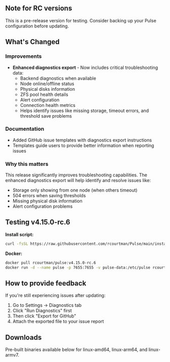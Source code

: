 ## Note for RC versions
This is a pre-release version for testing. Consider backing up your Pulse configuration before updating.

## What's Changed

### Improvements
- **Enhanced diagnostics export** - Now includes critical troubleshooting data:
  - Backend diagnostics when available
  - Node online/offline status
  - Physical disks information  
  - ZFS pool health details
  - Alert configuration
  - Connection health metrics
  - Helps identify issues like missing storage, timeout errors, and threshold save problems

### Documentation  
- Added GitHub issue templates with diagnostics export instructions
- Templates guide users to provide better information when reporting issues

### Why this matters
This release significantly improves troubleshooting capabilities. The enhanced diagnostics export will help identify and resolve issues like:
- Storage only showing from one node (when others timeout)
- 504 errors when saving thresholds
- Missing physical disk information
- Alert configuration problems

## Testing v4.15.0-rc.6

**Install script:**
```bash
curl -fsSL https://raw.githubusercontent.com/rcourtman/Pulse/main/install.sh | bash -s -- --version v4.15.0-rc.6
```

**Docker:**
```bash
docker pull rcourtman/pulse:v4.15.0-rc.6
docker run -d --name pulse -p 7655:7655 -v pulse-data:/etc/pulse rcourtman/pulse:v4.15.0-rc.6
```

## How to provide feedback
If you're still experiencing issues after updating:
1. Go to Settings → Diagnostics tab
2. Click "Run Diagnostics" first
3. Then click "Export for GitHub" 
4. Attach the exported file to your issue report

## Downloads
Pre-built binaries available below for linux-amd64, linux-arm64, and linux-armv7.
